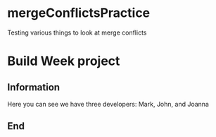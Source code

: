 # mergeConflictsPractice
Testing various things to look at merge conflicts

# Build Week project

## Information

Here you can see we have three developers: Mark, John, and Joanna

## End